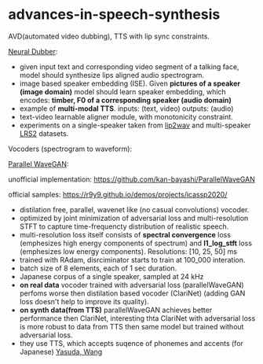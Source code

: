 # advances-in-speech-synthesis

AVD(automated video dubbing), TTS with lip sync constraints.

[Neural Dubber](https://arxiv.org/abs/2110.08243):
- given input text and corresponding video segment of a talking face, model should synthesize lips aligned audio spectrogram.
- image based speaker embedding (ISE). Given **pictures of a speaker (image domain)** model should learn speaker embedding, which encodes: **timber, F0 of a corresponding speaker (audio domain)**
- example of **multi-modal TTS**. inputs: (text, video) outputs: (audio)
- text-video learnable aligner module, with monotonicity constraint.
- experiments on a single-speaker taken from [lip2wav](https://github.com/Rudrabha/Lip2Wav) and multi-speaker [LRS2](https://www.robots.ox.ac.uk/~vgg/data/lip_reading/lrs2.html) datasets.

Vocoders (spectrogram to waveform):

[Parallel WaveGAN](https://arxiv.org/abs/1910.11480):

unofficial implementation: https://github.com/kan-bayashi/ParallelWaveGAN

official samples: https://r9y9.github.io/demos/projects/icassp2020/

- distilation free, parallel, wavenet like (no casual convolutions) vocoder.
- optimized by joint minimization of adversarial loss and multi-resolution STFT to capture time-frequencty distribution of realistic speech.
- multi-resolution loss itself consists of **spectral convergence** loss (emphesizes high energy components of spectrum) and **l1_log_stft** loss (emphesizes low energy components). Resolutions: [10, 25, 50] ms
- trained with RAdam, disrciminator starts to train at 100_000 interation.
- batch size of 8 elements, each of 1 sec duration.
- Japanese corpus of a single speaker, sampled at 24 kHz
- **on real data** vocoder trained with adversarial loss (parallelWaveGAN) perfoms worse then distilation based vocoder (ClariNet) (adding GAN loss doesn't help to improve its quality).
- **on synth data(from TTS)** parallelWaveGAN achieves better performance then ClariNet, interesting thta ClariNet with adversarial loss is more robust to data from TTS then same model but trained without adversarial loss.
- they use TTS, which accepts suqence of phonemes and accents (for Japanese) [Yasuda, Wang](https://arxiv.org/abs/1810.11960v1)
